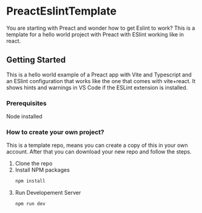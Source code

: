 # PreactEslintTemplate
You are starting with Preact and wonder how to get Eslint to work? This is a template for a hello world project with Preact with ESlint working like in react.

<!-- GETTING STARTED -->
## Getting Started

This is a hello world example of a Preact app with Vite and Typescript and an ESlint configuration that works like the one that comes with vite+react. It shows hints and warnings in VS Code if the ESLint extension is installed.

### Prerequisites

Node installed

### How to create your own project?

This is a template repo, means you can create a copy of this in your own account. After that you can download your new repo and follow the steps.

1. Clone the repo
2. Install NPM packages
   ```sh
   npm install
   ```
3. Run Developement Server
   ```sh
   npm run dev
   ```
